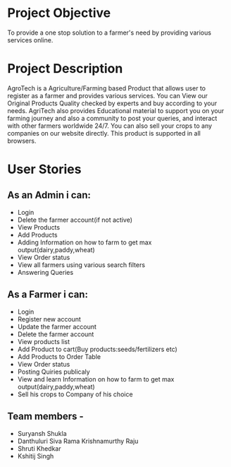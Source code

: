 # Project Objective
To provide a one stop solution to a farmer's need by providing various services online.

# Project Description
AgroTech is a Agriculture/Farming based Product that allows user to register as a farmer and provides various services. You can View our Original Products Quality checked by experts and buy according to your needs. AgriTech also provides Educational material to support you on your farming journey and also a community to post your queries, and interact with other farmers worldwide 24/7. You can also sell your crops to any companies on our website directly. This product is supported in all browsers.

# User Stories
## As an Admin i can:
* Login
* Delete the farmer account(if not active)
* View Products
* Add Products
* Adding Information on how to farm to get max output(dairy,paddy,wheat)
* View Order status
* View all farmers using various search filters
* Answering Queries

## As a Farmer i can:
* Login
* Register new account
* Update the farmer account
* Delete the farmer account
* View products list
* Add Product to cart(Buy products:seeds/fertilizers etc)
* Add Products to Order Table
* View Order status
* Posting Quiries publicaly
* View and learn Information on how to farm to get max output(dairy,paddy,wheat)
* Sell his crops to Company of his choice

## Team members - 
* Suryansh Shukla
* Danthuluri Siva Rama Krishnamurthy Raju
* Shruti Khedkar
* Kshitij Singh
